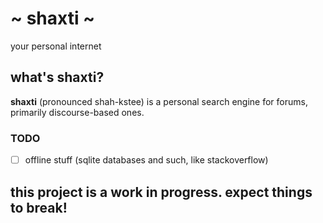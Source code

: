 # \~ shaxti \~
your personal internet

## what's shaxti?

**shaxti** (pronounced shah-kstee) is a personal search engine for forums, primarily discourse-based ones.

### TODO

- [ ] offline stuff (sqlite databases and such, like stackoverflow)

## this project is a work in progress. expect things to break!
